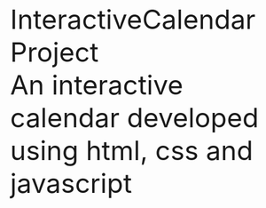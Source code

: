 <font size=8>
InteractiveCalendar Project <br>
An interactive calendar developed using html, css and javascript <br>
